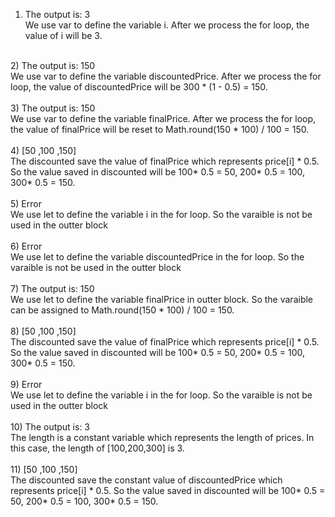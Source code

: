 1) The output is: 3 <br />
We use var to define the variable i. After we process the for loop, the value of i will be 3.  <br />
<br />
2) The output is: 150 <br />
We use var to define the variable discountedPrice. After we process the for loop, the value of discountedPrice will be 300 * (1 - 0.5) = 150.  <br />
<br />
3) The output is: 150 <br />
We use var to define the variable finalPrice. After we process the for loop, the value of finalPrice will be reset to Math.round(150 * 100) / 100 = 150.  <br />
<br />
4) [50 ,100 ,150] <br />
The discounted save the value of finalPrice which represents price[i] * 0.5. So the value saved in discounted will be 100* 0.5 = 50, 200* 0.5 = 100, 300* 0.5 = 150. <br />
<br />
5) Error <br /> 
We use let to define the variable i in the for loop. So the varaible is not be used in the outter block  <br />
<br />
6) Error <br /> 
We use let to define the variable discountedPrice in the for loop. So the varaible is not be used in the outter block  <br />
<br />
7) The output is: 150 <br /> 
We use let to define the variable finalPrice in outter block. So the varaible can be assigned to Math.round(150 * 100) / 100 = 150.  <br />
<br />
8) [50 ,100 ,150] <br />
The discounted save the value of finalPrice which represents price[i] * 0.5. So the value saved in discounted will be 100* 0.5 = 50, 200* 0.5 = 100, 300* 0.5 = 150. <br />
<br />
9) Error <br /> 
We use let to define the variable i in the for loop. So the varaible is not be used in the outter block  <br />
<br />
10) The output is: 3 <br />
The length is a constant variable which represents the length of prices. In this case, the length of [100,200,300] is 3.  <br />
<br />
11) [50 ,100 ,150] <br />
The discounted save the constant value of discountedPrice which represents price[i] * 0.5. So the value saved in discounted will be 100* 0.5 = 50, 200* 0.5 = 100, 300* 0.5 = 150. <br />
<br />
